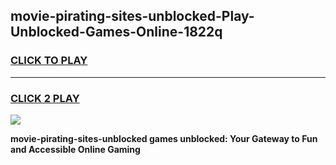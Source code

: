 
## movie-pirating-sites-unblocked-Play-Unblocked-Games-Online-1822q
<h3>
<a href="https://premium76.site?title=movie-pirating-sites-unblocked&ref=25A">CLICK TO PLAY</a></h3>
<hr>

<h3>
<a href="https://premium76.site?title=movie-pirating-sites-unblocked&ref=25A">CLICK 2 PLAY</a>
  
</h3>

<a href="https://premium76.site?title=movie-pirating-sites-unblocked&ref=25A"><img src="https://clearcache.store/games.png"></a>


**movie-pirating-sites-unblocked games unblocked: Your Gateway to Fun and Accessible Online Gaming**
